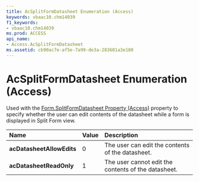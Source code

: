 ```yaml
---
title: AcSplitFormDatasheet Enumeration (Access)
keywords: vbaac10.chm14039
f1_keywords:
- vbaac10.chm14039
ms.prod: ACCESS
api_name:
- Access.AcSplitFormDatasheet
ms.assetid: cb90ac7e-af5e-7a99-de3a-283601a3e180
---
```



# AcSplitFormDatasheet Enumeration (Access)

Used with the [Form.SplitFormDatasheet Property (Access)](form-splitformdatasheet-property-access.md) property to specify whether the user can edit contents of the datasheet while a form is displayed in Split Form view.



|**Name**|**Value**|**Description**|
|:-----|:-----|:-----|
|**acDatasheetAllowEdits**|0|The user can edit the contents of the datasheet.|
|**acDatasheetReadOnly**|1|The user cannot edit the contents of the datasheet.|

